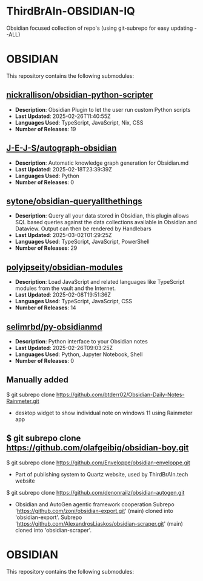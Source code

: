 # ThirdBrAIn-OBSIDIAN-IQ
Obsidian focused collection of repo's (using git-subrepo for easy updating --ALL)
# OBSIDIAN

This repository contains the following submodules:

## [nickrallison/obsidian-python-scripter](https://github.com/nickrallison/obsidian-python-scripter)
- **Description**: Obsidian Plugin to let the user run custom Python scripts
- **Last Updated**: 2025-02-26T11:40:55Z
- **Languages Used**: TypeScript, JavaScript, Nix, CSS
- **Number of Releases**: 19

## [J-E-J-S/autograph-obsidian](https://github.com/J-E-J-S/autograph-obsidian)
- **Description**: Automatic knowledge graph generation for Obsidian.md
- **Last Updated**: 2025-02-18T23:39:39Z
- **Languages Used**: Python
- **Number of Releases**: 0

## [sytone/obsidian-queryallthethings](https://github.com/sytone/obsidian-queryallthethings)
- **Description**: Query all your data stored in Obsidian, this plugin allows SQL based queries against the data collections available in Obsidian and Dataview. Output can then be rendered by Handlebars
- **Last Updated**: 2025-03-02T01:29:25Z
- **Languages Used**: TypeScript, JavaScript, PowerShell
- **Number of Releases**: 29

## [polyipseity/obsidian-modules](https://github.com/polyipseity/obsidian-modules)
- **Description**: Load JavaScript and related languages like TypeScript modules from the vault and the Internet.
- **Last Updated**: 2025-02-08T19:51:36Z
- **Languages Used**: TypeScript, JavaScript, CSS
- **Number of Releases**: 14

## [selimrbd/py-obsidianmd](https://github.com/selimrbd/py-obsidianmd)
- **Description**: Python interface to your Obsidian notes
- **Last Updated**: 2025-02-26T09:03:25Z
- **Languages Used**: Python, Jupyter Notebook, Shell
- **Number of Releases**: 0

## Manually added
$ git subrepo clone https://github.com/btderr02/Obsidian-Daily-Notes-Rainmeter.git
- desktop widget to show individual note on windows 11 using Rainmeter app

$ git subrepo clone https://github.com/olafgeibig/obsidian-boy.git
- 

$ git subrepo clone https://github.com/Enveloppe/obsidian-enveloppe.git
- Part of publishing system to Quartz website, used by ThirdBrAIn.tech website

$ git subrepo clone https://github.com/denonrailz/obsidian-autogen.git
- Obsidian and AutoGen agentic framework cooperation
Subrepo 'https://github.com/zoni/obsidian-export.git' (main) cloned into 'obsidian-export'.
Subrepo 'https://github.com/AlexandrosLiaskos/obsidian-scraper.git' (main) cloned into 'obsidian-scraper'.
# OBSIDIAN

This repository contains the following submodules:

